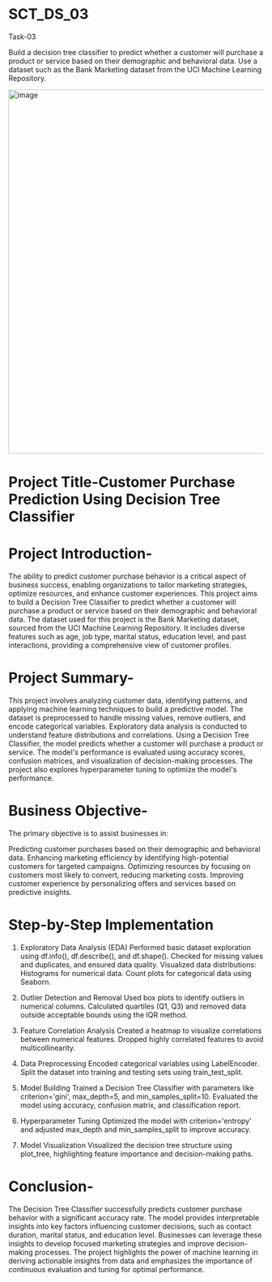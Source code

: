 # SCT_DS_03

Task-03

Build a decision tree classifier to predict whether a customer will purchase a product or service based on their demographic and behavioral data. Use a dataset such as the Bank Marketing dataset from the UCI Machine Learning Repository.

<img width="718" alt="image" src="https://github.com/user-attachments/assets/00e09b0d-96d6-48a2-9b22-cbb3c47c5363" />

# Project Title-Customer Purchase Prediction Using Decision Tree Classifier

# Project Introduction-
The ability to predict customer purchase behavior is a critical aspect of business success, enabling organizations to tailor marketing strategies, optimize resources, and enhance customer experiences. This project aims to build a Decision Tree Classifier to predict whether a customer will purchase a product or service based on their demographic and behavioral data. The dataset used for this project is the Bank Marketing dataset, sourced from the UCI Machine Learning Repository. It includes diverse features such as age, job type, marital status, education level, and past interactions, providing a comprehensive view of customer profiles.

# Project Summary-
This project involves analyzing customer data, identifying patterns, and applying machine learning techniques to build a predictive model. The dataset is preprocessed to handle missing values, remove outliers, and encode categorical variables. Exploratory data analysis is conducted to understand feature distributions and correlations. Using a Decision Tree Classifier, the model predicts whether a customer will purchase a product or service. The model's performance is evaluated using accuracy scores, confusion matrices, and visualization of decision-making processes. The project also explores hyperparameter tuning to optimize the model's performance.

# Business Objective-

The primary objective is to assist businesses in:

Predicting customer purchases based on their demographic and behavioral data.
Enhancing marketing efficiency by identifying high-potential customers for targeted campaigns.
Optimizing resources by focusing on customers most likely to convert, reducing marketing costs.
Improving customer experience by personalizing offers and services based on predictive insights.

# Step-by-Step Implementation
1. Exploratory Data Analysis (EDA) Performed basic dataset exploration using df.info(), df.describe(), and df.shape(). Checked for missing values and duplicates, and ensured data quality. Visualized data distributions: Histograms for numerical data. Count plots for categorical data using Seaborn.

2. Outlier Detection and Removal Used box plots to identify outliers in numerical columns. Calculated quartiles (Q1, Q3) and removed data outside acceptable bounds using the IQR method.

3. Feature Correlation Analysis Created a heatmap to visualize correlations between numerical features. Dropped highly correlated features to avoid multicollinearity.

4. Data Preprocessing Encoded categorical variables using LabelEncoder. Split the dataset into training and testing sets using train_test_split.

5. Model Building Trained a Decision Tree Classifier with parameters like criterion='gini', max_depth=5, and min_samples_split=10. Evaluated the model using accuracy, confusion matrix, and classification report.

6. Hyperparameter Tuning Optimized the model with criterion='entropy' and adjusted max_depth and min_samples_split to improve accuracy.

7. Model Visualization Visualized the decision tree structure using plot_tree, highlighting feature importance and decision-making paths.

# Conclusion-

The Decision Tree Classifier successfully predicts customer purchase behavior with a significant accuracy rate. The model provides interpretable insights into key factors influencing customer decisions, such as contact duration, marital status, and education level. Businesses can leverage these insights to develop focused marketing strategies and improve decision-making processes. The project highlights the power of machine learning in deriving actionable insights from data and emphasizes the importance of continuous evaluation and tuning for optimal performance.
